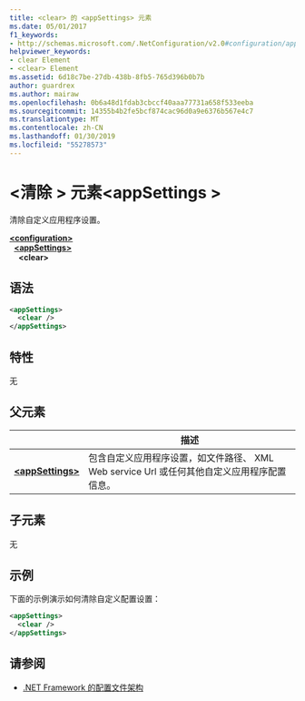 ```yaml
---
title: <clear> 的 <appSettings> 元素
ms.date: 05/01/2017
f1_keywords:
- http://schemas.microsoft.com/.NetConfiguration/v2.0#configuration/appSettings/clear
helpviewer_keywords:
- clear Element
- <clear> Element
ms.assetid: 6d18c7be-27db-438b-8fb5-765d396b0b7b
author: guardrex
ms.author: mairaw
ms.openlocfilehash: 0b6a48d1fdab3cbccf40aaa77731a658f533eeba
ms.sourcegitcommit: 14355b4b2fe5bcf874cac96d0a9e6376b567e4c7
ms.translationtype: MT
ms.contentlocale: zh-CN
ms.lasthandoff: 01/30/2019
ms.locfileid: "55278573"
---
```

# <a name="clear-element-for-appsettings"></a>\<清除 > 元素\<appSettings >

清除自定义应用程序设置。

[**\<configuration>**](~/docs/framework/configure-apps/file-schema/configuration-element.md)   
&nbsp;&nbsp;[**\<appSettings>**](~/docs/framework/configure-apps/file-schema/appsettings/appsettings-element-for-configuration.md)   
&nbsp;&nbsp;&nbsp;&nbsp;**\<clear>**

## <a name="syntax"></a>语法

```xml
<appSettings>
  <clear />
</appSettings>
```

## <a name="attributes"></a>特性

无

## <a name="parent-element"></a>父元素

|     | 描述 |
| --- | ----------- |
| [**\<appSettings>**](~/docs/framework/configure-apps/file-schema/appsettings/appsettings-element-for-configuration.md) | 包含自定义应用程序设置，如文件路径、 XML Web service Url 或任何其他自定义应用程序配置信息。 |

## <a name="child-elements"></a>子元素

无

## <a name="example"></a>示例

下面的示例演示如何清除自定义配置设置：

```xml
<appSettings>
  <clear />
</appSettings>
```

## <a name="see-also"></a>请参阅

- [.NET Framework 的配置文件架构](~/docs/framework/configure-apps/file-schema/index.md)
